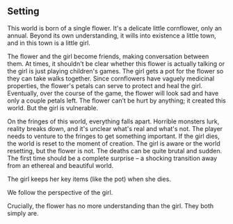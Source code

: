 ## Setting

This world is born of a single flower. It's a delicate little cornflower, only an annual. Beyond its own understanding, it wills into existence a little town, and in this town is a little girl.

The flower and the girl become friends, making conversation between them. At times, it shouldn't be clear whether this flower is actually talking or the girl is just playing children's games.
The girl gets a pot for the flower so they can take walks together.
Since cornflowers have vaguely medicinal properties, the flower's petals can serve to protect and heal the girl. Eventually, over the course of the game, the flower will look sad and have only a couple petals left.
The flower can’t be hurt by anything; it created this world. But the girl is vulnerable.

On the fringes of this world, everything falls apart. Horrible monsters lurk, reality breaks down, and it's unclear what's real and what's not. The player needs to venture to the fringes to get something important. If the girl dies, the world is reset to the moment of creation. The girl is aware or the world resetting, but the flower is not. The deaths can be quite brutal and sudden. The first time should be a complete surprise – a shocking transition away from an ethereal and beautiful world.

The girl keeps her key items (like the pot) when she dies.

We follow the perspective of the girl.

Crucially, the flower has no more understanding than the girl. They both simply are.
